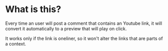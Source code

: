 # What is this?

Every time an user will post a comment that contains an Youtube link, it will convert it automatically to a preview that will play on click.

It works only if the link is oneliner, so it won't alter the links that are parts of a context.
